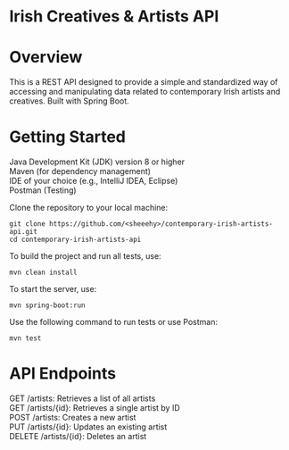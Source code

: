 # Irish Creatives & Artists API

# Overview
This is a REST API designed to provide a simple and standardized way of accessing and manipulating data related to contemporary Irish artists and creatives. Built with Spring Boot.

# Getting Started
Java Development Kit (JDK) version 8 or higher  
Maven (for dependency management)  
IDE of your choice (e.g., IntelliJ IDEA, Eclipse)  
Postman (Testing)    

Clone the repository to your local machine:  

```
git clone https://github.com/<sheeehy>/contemporary-irish-artists-api.git
cd contemporary-irish-artists-api
```

To build the project and run all tests, use:  
```
mvn clean install
```  
To start the server, use:
```
mvn spring-boot:run
```
Use the following command to run tests or use Postman:  
```
mvn test
```

# API Endpoints  
GET /artists: Retrieves a list of all artists  
GET /artists/{id}: Retrieves a single artist by ID  
POST /artists: Creates a new artist  
PUT /artists/{id}: Updates an existing artist  
DELETE /artists/{id}: Deletes an artist  

